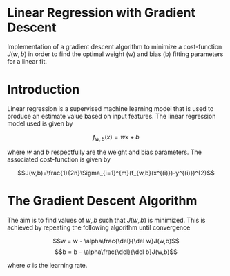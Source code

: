 # Linear Regression with Gradient Descent

Implementation of a gradient descent algorithm to minimize a cost-function $J(w,b)$ in order to find the optimal weight (w) and bias (b) fitting parameters for a linear fit.

# Introduction

Linear regression is a supervised machine learning model that is used to produce an estimate value based on input features. The linear regression model used is given by

$$f_{w,b}(x)=wx+b$$

where $w$ and $b$ respectfully are the weight and bias parameters. The associated cost-function is given by

$$J(w,b)=\frac{1}{2n}\Sigma_{i=1}^{m}(f_{w,b}(x^{(i)})-y^{(i)})^{2}$$

# The Gradient Descent Algorithm

The aim is to find values of $w,b$ such that $J(w,b)$ is minimized. This is achieved by repeating the following algorithm until convergence

$$w = w - \alpha\frac{\del}{\del w}J(w,b)$$
$$b = b - \alpha\frac{\del}{\del b}J(w,b)$$

where $\alpha$ is the learning rate. 


